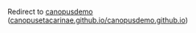 Redirect to [canopusdemo](https://github.com/CanopusEtaCarinae/canopusdemo.github.io) ([canopusetacarinae.github.io/canopusdemo.github.io](https://canopusetacarinae.github.io/canopusdemo.github.io/))
